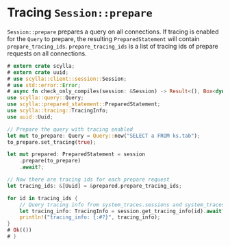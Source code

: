 # Tracing `Session::prepare`

`Session::prepare` prepares a query on all connections. If tracing is enabled for the `Query` to prepare, the resulting `PreparedStatement` will contain `prepare_tracing_ids`. `prepare_tracing_ids` is a list of tracing ids of prepare requests on all connections.

```rust
# extern crate scylla;
# extern crate uuid;
# use scylla::client::session::Session;
# use std::error::Error;
# async fn check_only_compiles(session: &Session) -> Result<(), Box<dyn Error>> {
use scylla::query::Query;
use scylla::prepared_statement::PreparedStatement;
use scylla::tracing::TracingInfo;
use uuid::Uuid;

// Prepare the query with tracing enabled
let mut to_prepare: Query = Query::new("SELECT a FROM ks.tab");
to_prepare.set_tracing(true);

let mut prepared: PreparedStatement = session
    .prepare(to_prepare)
    .await?;

// Now there are tracing ids for each prepare request
let tracing_ids: &[Uuid] = &prepared.prepare_tracing_ids;

for id in tracing_ids {
    // Query tracing info from system_traces.sessions and system_traces.events
    let tracing_info: TracingInfo = session.get_tracing_info(id).await?;
    println!("tracing_info: {:#?}", tracing_info);
}
# Ok(())
# }
```
